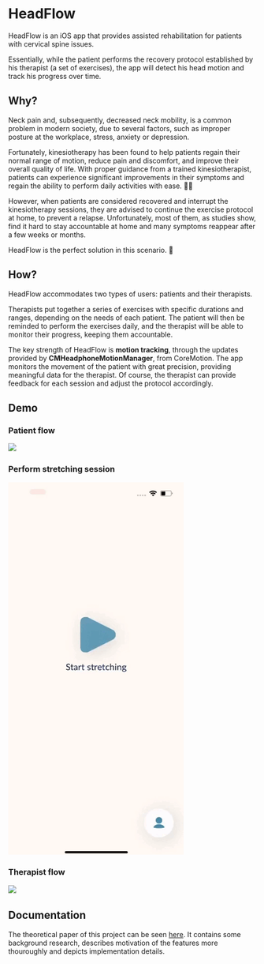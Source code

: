 
# HeadFlow

HeadFlow is an iOS app that provides assisted rehabilitation for patients with cervical spine issues.

Essentially, while the patient performs the recovery protocol established by his therapist (a set of exercises), the app will detect his head motion and track his progress over time. 


## Why?
Neck pain and, subsequently, decreased neck mobility, is a common problem in modern society, due to several factors, such as improper posture at the workplace, stress, anxiety or depression.

Fortunately, kinesiotherapy has been found to help patients regain their normal range of motion, reduce pain and discomfort, and improve their overall quality of life. With proper guidance from a trained kinesiotherapist, patients can experience significant improvements in their symptoms and regain the ability to perform daily activities with ease. ⛹🏼

However, when patients are considered recovered and interrupt the kinesiotherapy sessions, they are advised to continue the exercise protocol at home, to prevent a relapse. Unfortunately, most of them, as studies show, find it hard to stay accountable at home and many symptoms reappear after a few weeks or months. 

HeadFlow is the perfect solution in this scenario. 🥳 


## How?
HeadFlow accommodates two types of users: patients and their therapists.

Therapists put together a series of exercises with specific durations and ranges, depending on the needs of each patient. The patient will then be reminded to perform the exercises daily, and the therapist will be able to monitor their progress, keeping them accountable. 

The key strength of HeadFlow is **motion tracking**, through the updates provided by **CMHeadphoneMotionManager**, from CoreMotion. The app monitors the movement of the patient with great precision, providing meaningful data for the therapist. Of course, the therapist can provide feedback for each session and adjust the protocol accordingly. 


## Demo

### Patient flow 
![](https://github.com/daria-andrioaie/HeadFlow/blob/main/resources/patient/patient_demo_sped_up.gif)

### Perform stretching session
![](https://github.com/daria-andrioaie/HeadFlow/blob/main/resources/patient/demo-sped-up.gif)

### Therapist flow
![](https://github.com/daria-andrioaie/HeadFlow/blob/main/resources/therapist/therapist_demo_sped_up.gif)



## Documentation

The theoretical paper of this project can be seen [here](Theoretical_Paper.pdf). It contains some background research, describes motivation of the features more thouroughly and depicts implementation details.  

